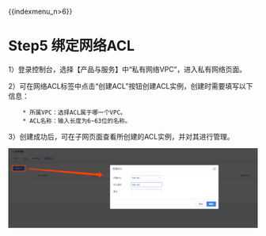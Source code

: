 {{indexmenu_n>6}}

# Step5 绑定网络ACL

1）登录控制台，选择【产品与服务】中“私有网络VPC”，进入私有网络页面。

2）可在网络ACL标签中点击“创建ACL”按钮创建ACL实例，创建时需要填写以下信息：

``` 
    * 所属VPC：选择ACL属于哪一个VPC。
    * ACL名称：输入长度为6~63位的名称。
```

3）创建成功后，可在子网页面查看所创建的ACL实例，并对其进行管理。

![image](/images/create-acl.png)
